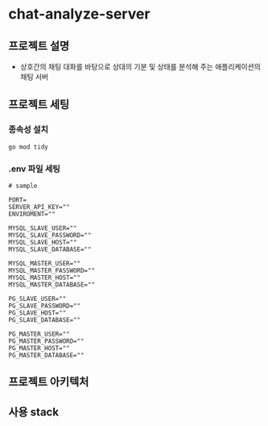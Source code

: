 # chat-analyze-server
## 프로젝트 설명
* 상호간의 채팅 대화를 바탕으로 상대의 기분 및 상태를 분석해 주는 애플리케이션의 채팅 서버

## 프로젝트 세팅
### 종속성 설치
```
go mod tidy
```
### .env 파일 세팅
```
# sample

PORT=
SERVER_API_KEY=""
ENVIROMENT=""

MYSQL_SLAVE_USER=""
MYSQL_SLAVE_PASSWORD=""
MYSQL_SLAVE_HOST=""
MYSQL_SLAVE_DATABASE=""

MYSQL_MASTER_USER=""
MYSQL_MASTER_PASSWORD=""
MYSQL_MASTER_HOST=""
MYSQL_MASTER_DATABASE=""

PG_SLAVE_USER=""
PG_SLAVE_PASSWORD=""
PG_SLAVE_HOST=""
PG_SLAVE_DATABASE=""

PG_MASTER_USER=""
PG_MASTER_PASSWORD=""
PG_MASTER_HOST=""
PG_MASTER_DATABASE=""
```

## 프로젝트 아키텍처

## 사용 stack